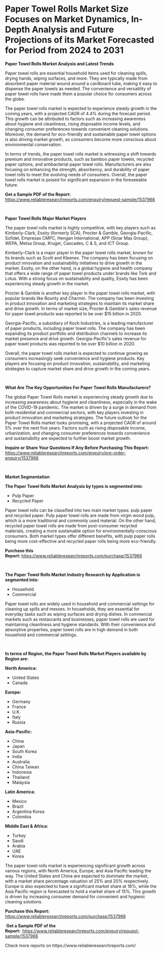 <p><h1>Paper Towel Rolls Market Size Focuses on Market Dynamics, In-Depth Analysis and Future Projections of its Market Forecasted for Period from 2024 to 2031</h1></p><p><strong>Paper Towel Rolls Market Analysis and Latest Trends</strong></p>
<p><p>Paper towel rolls are essential household items used for cleaning spills, drying hands, wiping surfaces, and more. They are typically made from absorbent paper material wound around a cardboard tube, making it easy to dispense the paper towels as needed. The convenience and versatility of paper towel rolls have made them a popular choice for consumers across the globe.</p><p>The paper towel rolls market is expected to experience steady growth in the coming years, with a projected CAGR of 4.4% during the forecast period. This growth can be attributed to factors such as increasing awareness about hygiene and cleanliness, rising disposable income levels, and changing consumer preferences towards convenient cleaning solutions. Moreover, the demand for eco-friendly and sustainable paper towel options is also driving market growth, as consumers become more conscious about environmental conservation.</p><p>In terms of trends, the paper towel rolls market is witnessing a shift towards premium and innovative products, such as bamboo paper towels, recycled paper options, and antibacterial paper towel rolls. Manufacturers are also focusing on enhancing the strength, absorbency, and durability of paper towel rolls to meet the evolving needs of consumers. Overall, the paper towel rolls market is poised for significant expansion in the foreseeable future.</p></p>
<p><strong>Get a Sample PDF of the Report:&nbsp;</strong> <a href="https://www.reliableresearchreports.com/enquiry/request-sample/1537966">https://www.reliableresearchreports.com/enquiry/request-sample/1537966</a></p>
<p>&nbsp;</p>
<p><strong>Paper Towel Rolls Major Market Players</strong></p>
<p><p>The paper towel rolls market is highly competitive, with key players such as Kimberly-Clark, Essity (formerly SCA), Procter & Gamble, Georgia-Pacific, Sofidel, Empresas CMPC, Hengan International, APP (Sinar Mas Group), WEPA, Metsa Group, Kruger, Cascades, C & S, and ICT Group. </p><p>Kimberly-Clark is a major player in the paper towel rolls market, known for its brands such as Scott and Kleenex. The company has been focusing on product innovation and sustainability initiatives to drive growth in the market. Essity, on the other hand, is a global hygiene and health company that offers a wide range of paper towel products under brands like Tork and Lotus. With a strong focus on sustainability and quality, Essity has been experiencing steady growth in the market.</p><p>Procter & Gamble is another key player in the paper towel rolls market, with popular brands like Bounty and Charmin. The company has been investing in product innovation and marketing strategies to maintain its market share and drive growth. In terms of market size, Procter & Gamble's sales revenue for paper towel products was reported to be over $15 billion in 2020.</p><p>Georgia-Pacific, a subsidiary of Koch Industries, is a leading manufacturer of paper products, including paper towel rolls. The company has been expanding its product portfolio and distribution channels to increase its market presence and drive growth. Georgia-Pacific's sales revenue for paper towel products was reported to be over $10 billion in 2020.</p><p>Overall, the paper towel rolls market is expected to continue growing as consumers increasingly seek convenience and hygiene products. Key players are focusing on product innovation, sustainability, and marketing strategies to capture market share and drive growth in the coming years.</p></p>
<p>&nbsp;</p>
<p><strong>What Are The Key Opportunities For Paper Towel Rolls Manufacturers?</strong></p>
<p><p>The global Paper Towel Rolls market is experiencing steady growth due to increasing awareness about hygiene and cleanliness, especially in the wake of the COVID-19 pandemic. The market is driven by a surge in demand from both residential and commercial sectors, with key players investing in product innovation and marketing strategies. The future outlook for the Paper Towel Rolls market looks promising, with a projected CAGR of around 5% over the next five years. Factors such as rising disposable income, urbanization, and changing consumer preferences towards convenience and sustainability are expected to further boost market growth.</p></p>
<p><strong>Inquire or Share Your Questions If Any Before Purchasing This Report:</strong> <a href="https://www.reliableresearchreports.com/enquiry/pre-order-enquiry/1537966">https://www.reliableresearchreports.com/enquiry/pre-order-enquiry/1537966</a></p>
<p>&nbsp;</p>
<p><strong>Market Segmentation</strong></p>
<p><strong>The Paper Towel Rolls Market Analysis by types is segmented into:</strong></p>
<p><ul><li>Pulp Paper</li><li>Recycled Paper</li></ul></p>
<p><p>Paper towel rolls can be classified into two main market types: pulp paper and recycled paper. Pulp paper towel rolls are made from virgin wood pulp, which is a more traditional and commonly used material. On the other hand, recycled paper towel rolls are made from post-consumer recycled materials, creating a more sustainable option for environmentally-conscious consumers. Both market types offer different benefits, with pulp paper rolls being more cost-effective and recycled paper rolls being more eco-friendly.</p></p>
<p><strong>Purchase this Report:&nbsp;</strong><a href="https://www.reliableresearchreports.com/purchase/1537966">https://www.reliableresearchreports.com/purchase/1537966</a></p>
<p>&nbsp;</p>
<p><strong>The Paper Towel Rolls Market Industry Research by Application is segmented into:</strong></p>
<p><ul><li>Household</li><li>Commercial</li></ul></p>
<p><p>Paper towel rolls are widely used in household and commercial settings for cleaning up spills and messes. In households, they are essential for everyday tasks such as wiping surfaces and drying dishes. In commercial markets such as restaurants and businesses, paper towel rolls are used for maintaining cleanliness and hygiene standards. With their convenience and absorptive properties, paper towel rolls are in high demand in both household and commercial settings.</p></p>
<p>&nbsp;</p>
<p><strong>In terms of Region, the Paper Towel Rolls Market Players available by Region are:</strong></p>
<p>
    <p> <strong> North America: </strong>
        <ul>
            <li>United States</li>
            <li>Canada</li>
        </ul>
        </p> 
    <p> <strong> Europe: </strong>
        <ul>
            <li>Germany</li>
            <li>France</li>
            <li>U.K.</li>
            <li>Italy</li>
            <li>Russia</li>
        </ul>
        </p> 
    <p> <strong> Asia-Pacific: </strong>
        <ul>
            <li>China</li>
            <li>Japan</li>
            <li>South Korea</li>
            <li>India</li>
            <li>Australia</li>
            <li>China Taiwan</li>
            <li>Indonesia</li>
            <li>Thailand</li>
            <li>Malaysia</li>
        </ul>
        </p> 
    <p> <strong> Latin America: </strong>
        <ul>
            <li>Mexico</li>
            <li>Brazil</li>
            <li>Argentina Korea</li>
            <li>Colombia</li>
        </ul>
        </p> 
    <p> <strong> Middle East & Africa: </strong>
        <ul>
            <li>Turkey</li>
            <li>Saudi</li>
            <li>Arabia</li>
            <li>UAE</li>
            <li>Korea</li>
        </ul>
    </p>
    </p>
<p><p>The paper towel rolls market is experiencing significant growth across various regions, with North America, Europe, and Asia Pacific leading the way. The United States and China are expected to dominate the market, with a market share percentage valuation of 25% and 20% respectively. Europe is also expected to have a significant market share at 18%, while the Asia Pacific region is forecasted to hold a market share of 15%. This growth is driven by increasing consumer demand for convenient and hygienic cleaning solutions.</p></p>
<p><strong>Purchase this Report: </strong><a href="https://www.reliableresearchreports.com/purchase/1537966">https://www.reliableresearchreports.com/purchase/1537966</a></p>
<p>&nbsp;<strong>Get a Sample PDF of the Report:&nbsp;&nbsp;</strong><a href="https://www.reliableresearchreports.com/enquiry/request-sample/1537966">https://www.reliableresearchreports.com/enquiry/request-sample/1537966</a></p>
<p><strong></strong></p>
<p>Check more reports on https://www.reliableresearchreports.com/</p>